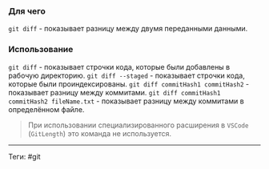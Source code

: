 ### Для чего
`git diff` - показывает разницу между двумя переданными данными.

### Использование
`git diff` - показывает строчки кода, которые были добавлены в рабочую директорию.
`git diff --staged` - показывает строчки кода, которые были проиндексированы.
`git diff commitHash1 commitHash2` - показывает разницу между коммитами.
`git diff commitHash1 commitHash2 fileName.txt` - показывает разницу между коммитами в определённом файле.

> При использовании специализированного расширения в `VSCode` (`GitLength`) это команда не используется.

---
Теги: #git